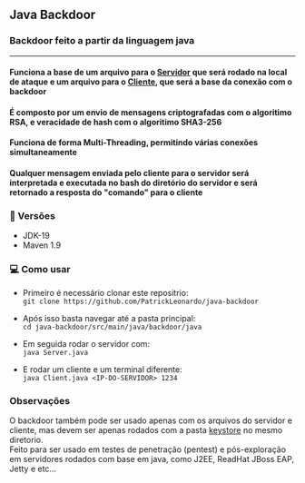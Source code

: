## Java Backdoor

### Backdoor feito a partir da linguagem java
<hr>

#### Funciona a base de um arquivo para o [Servidor](https://github.com/PatrickLeonardo/java-backdoor/tree/main/src/main/java/backdoor/java/Server.java) que será rodado na local de ataque e um arquivo para o [Cliente](https://github.com/PatrickLeonardo/java-backdoor/tree/main/src/main/java/backdoor/java/Client.java), que será a base da conexão com o backdoor

#### É composto por um envio de mensagens criptografadas com o algoritimo RSA, e veracidade de hash com o algoritimo SHA3-256
#### Funciona de forma Multi-Threading, permitindo várias conexões simultaneamente
#### Qualquer mensagem enviada pelo cliente para o servidor será interpretada e executada no bash do diretório do servidor e será retornado a resposta do "comando" para o cliente

### 📨 Versões
- JDK-19
- Maven 1.9

### 💻 Como usar

- Primeiro é necessário clonar este repositrio: <br>
``` git clone https://github.com/PatrickLeonardo/java-backdoor ```

- Após isso basta navegar até a pasta principal: <br>
``` cd java-backdoor/src/main/java/backdoor/java ```

- Em seguida rodar o servidor com: <br>
``` java Server.java ```

- E rodar um cliente e um terminal diferente: <br>
``` java Client.java <IP-DO-SERVIDOR> 1234 ```

### Observações

O backdoor também pode ser usado apenas com os arquivos do servidor e cliente, mas devem ser apenas rodados com a pasta [keystore](https://github.com/PatrickLeonardo/java-backdoor/tree/main/src/main/java/backdoor/java/keystore) no mesmo diretorio. <br>
Feito para ser usado em testes de penetração (pentest) e pós-exploração em servidores rodados com base em java, como J2EE, ReadHat JBoss EAP, Jetty e etc...
